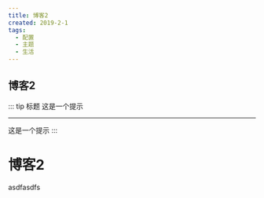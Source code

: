 ```yaml
---
title: 博客2
created: 2019-2-1
tags: 
  - 配置
  - 主题
  - 生活
---
```

## 博客2

::: tip 标题 
这是一个提示

---
这是一个提示
:::
# 博客2
asdfasdfs
